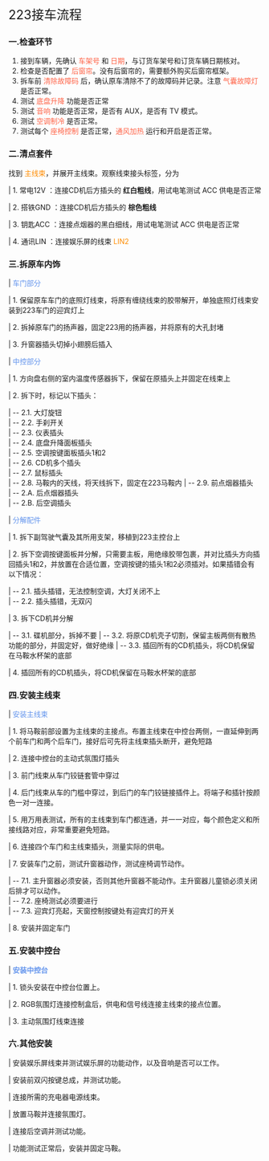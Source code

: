 <p style="font-size:25px;font-weight=bold;">223接车流程</p>

### 一.检查环节

[//]: # (<font color=#FF6347></font>)

1. 接到车辆，先确认 <font color=#FF6347>车架号</font>  和 <font color=#FF6347>日期</font>，与订货车架号和订货车辆日期核对。
2. 检查是否配置了 <font color=#FF6347>后窗帘</font>。没有后窗帘的，需要额外购买后窗帘框架。
3. 拆车前 <font color=#FF6347>清除故障码</font> 后，确认原车清除不了的故障码并记录。注意 <font color=#FF6347>气囊故障灯</font> 是否正常。
4. 测试 <font color=#FF6347>底盘升降</font> 功能是否正常
5. 测试 <font color=#FF6347>音响</font> 功能是否正常，是否有 AUX，是否有 TV 模式。
6. 测试 <font color=#FF6347>空调制冷</font> 是否正常。
7. 测试每个 <font color=#FF6347>座椅控制</font> 是否正常，<font color=#FF6347>通风加热</font> 运行和开启是否正常。

### 二.清点套件

[//]: # (<font color=#FF8C00></font>)

找到 <font color=#FF8C00>主线束</font>，并展开主线束。观察线束接头标签，分为

| 1. 常电12V ：连接CD机后方插头的 **红白粗线**，用试电笔测试 ACC 供电是否正常 

| 2. 搭铁GND ：连接CD机后方插头的 **棕色粗线**                  

| 3. 钥匙ACC ：连接点烟器的黑白细线，用试电笔测试 ACC 供电是否正常    

| 4. 通讯LIN ：连接娱乐屏的线束 <font color=#FF8C00>LIN2</font>

### 三.拆原车内饰

[//]: # (<font color=#6495ED></font>)

| <font color=#6495ED>车门部分</font>        

| 1. 保留原车车门的底照灯线束，将原有缠绕线束的胶带解开，单独底照灯线束安装到223车门的迎宾灯上

| 2. 拆掉原车门的扬声器，固定223用的扬声器，并将原有的大孔封堵               

| 3. 升窗器插头切掉小翅膀后插入                                

| <font color=#6495ED>中控部分</font>   

| 1. 方向盘右侧的室内温度传感器拆下，保留在原插头上并固定在线束上  

| 2. 拆下时，标记以下插头：                   

| -- 2.1. 大灯旋钮                  
| -- 2.2. 手刹开关                  
| -- 2.3. 仪表插头                 
| -- 2.4. 底盘升降面板插头              
| -- 2.5. 空调按键面板插头1和2           
| -- 2.6. CD机多个插头               
| -- 2.7. 鼠标插头                  
| -- 2.8. 马鞍内的天线，将天线拆下，固定在223马鞍内 
| -- 2.9. 前点烟器插头               
| -- 2.A. 后点烟器插头               
| -- 2.B. 后空调插头                  

| <font color=#6495ED>分解配件</font>               

| 1. 拆下副驾驶气囊及其所用支架，移植到223主控台上       

| 2. 拆下空调按键面板并分解，只需要主板，用绝缘胶带包裹，并对比插头方向插回插头1和2，并放置在合适位置，空调按键的插头1和2必须插对。如果插错会有以下情况：

| -- 2.1. 插头插错，无法控制空调，大灯关闭不上                                                  
| -- 2.2. 插头插错，无双闪         

| 3. 拆下CD机并分解             

| -- 3.1. 碟机部分，拆掉不要
| -- 3.2. 将原CD机壳子切割，保留主板两侧有散热功能的部分，并固定好，做好绝缘
| -- 3.3. 插回所有的CD机插头，将CD机保留在马鞍水杯架的底部            

| 4. 插回所有的CD机插头，将CD机保留在马鞍水杯架的底部                                                   

### 四.安装主线束

[//]: # (<font color=#6495ED></font>)

| <font color=#6495ED>安装主线束</font>

| 1. 将马鞍前部设置为主线束的主接点。布置主线束在中控台两侧，一直延伸到两个前车门和两个后车门，接好后可先将主线束插头断开，避免短路 

| 2. 连接中控台的主动式氛围灯插头

| 3. 前门线束从车门铰链套管中穿过

| 4. 后门线束从车的门槛中穿过，到后门的车门铰链接插件上。将端子和插针按颜色一对一连接。

| 5. 用万用表测试，所有的主线束到车门都连通，并一一对应，每个颜色定义和所接线路对应，非常重要避免短路。

| 6. 连接四个车门和主线束插头，测量实际的供电。

| 7. 安装车门之前，测试升窗器动作，测试座椅调节动作。

| -- 7.1. 主升窗器必须安装，否则其他升窗器不能动作。主升窗器儿童锁必须关闭后排才可以动作。               
| -- 7.2. 座椅测试必须要进行                                             
| -- 7.3. 迎宾灯亮起，天窗控制按键处有迎宾灯的开关

| 8. 安装并固定车门

### 五.安装中控台

| <font color=#6495ED>**安装中控台**</font> 

| 1. 锁头安装在中控台位置上。

| 2. RGB氛围灯连接控制盒后，供电和信号线连接主线束的接点位置。  

| 3. 主动氛围灯线束连接

### 六.其他安装

| 安装娱乐屏线束并测试娱乐屏的功能动作，以及音响是否可以工作。  

| 安装前双闪按键总成，并测试功能。

| 连接所需的充电器电源线束。

| 放置马鞍并连接氛围灯。

| 连接后空调并测试功能。

| 功能测试正常后，安装并固定马鞍。